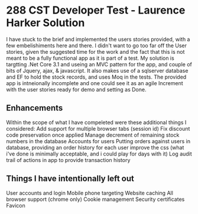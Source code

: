 # 288 CST Developer Test - Laurence Harker Solution

I have stuck to the brief and implemented the users stories provided, with a few embelishiments here and there. I didn't want to go too far off the User stories, given the suggested time for the work and the fact that this is not meant to be a fully functional app as it is part of a test.
My solution is targtting .Net Core 3.1 and useing an MVC pattern for the app, and couple of bits of Jquery, ajax, & javascript. It also makes use of a sqlserver database and EF to hold the stock records, and uses Moq in the tests.
The provided app is intneionally incomplete and one could see it as an agile Increment with the user stories ready for demo and setting as Done. 

## Enhancements

Within the scope of what I have compeleted were these additional things I considered:
Add support for multiple browser tabs (session id)
Fix discount code preservation once applied
Manage decrement of remaining stock numbers in the database
Accounts for users
Putting orders against users in database, providing an order history for each user
improve the css (what i've done is minimally acceptable, and i could play for days with it)
Log audit trail of actions in app to provide transaction history


## Things I have intentionally left out

User accounts and login
Mobile phone targeting 
Website caching
All browser support (chrome only)
Cookie management
Security certificates
Favicon
